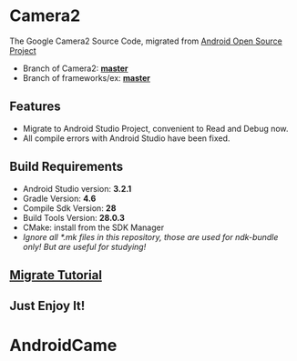 # Camera2

The Google Camera2 Source Code, migrated from [Android Open Source Project](https://android.googlesource.com)
- Branch of Camera2: **[master](https://android.googlesource.com/platform/packages/apps/Camera2/)**
- Branch of frameworks/ex: **[master](https://android.googlesource.com/platform/frameworks/ex/)**

## Features

- Migrate to Android Studio Project, convenient to Read and Debug now.
- All compile errors with Android Studio have been fixed.

## Build Requirements

- Android Studio version: **3.2.1**
- Gradle Version: **4.6**
- Compile Sdk Version: **28**
- Build Tools Version: **28.0.3**
- CMake: install from the SDK Manager
- *Ignore all \*.mk files in this repository, those are used for ndk-bundle only! But are useful for studying!*

## [Migrate Tutorial](https://juejin.im/post/5c2f52786fb9a049a42f3077)

## Just Enjoy It!
# AndroidCame
